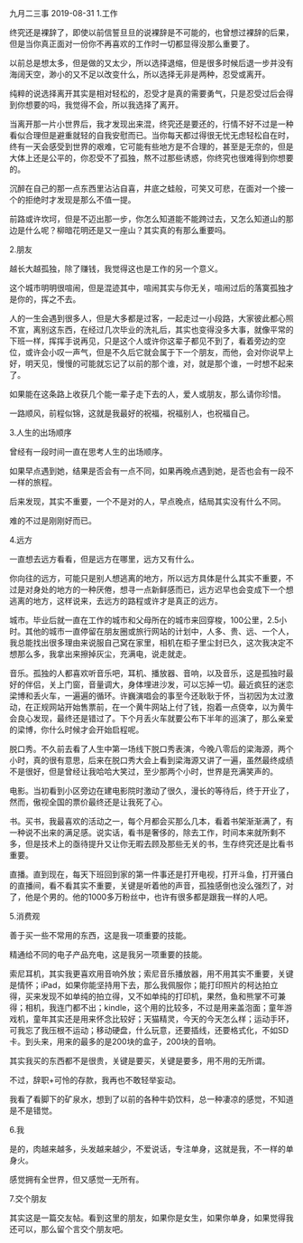九月二三事
2019-08-31
1.工作


终究还是裸辞了，即使以前信誓旦旦的说裸辞是不可能的，也曾想过裸辞的后果，但是当你真正面对一份你不再喜欢的工作时一切都显得没那么重要了。

以前总是想太多，但是做的又太少，所以选择退缩，但是很多时候后退一步并没有海阔天空，渺小的又不足以改变什么，所以选择无非是两种，忍受或离开。

纯粹的说选择离开其实是相对轻松的，忍受才是真的需要勇气，只是忍受过后会得到你想要的吗，我觉得不会，所以我选择了离开。

当离开那一片小世界后，我才发现出来混，终究还是要还的，行情不好不过是一种看似合理但是避重就轻的自我安慰而已。当你每天都过得很无忧无虑轻松自在时，终有一天会感受到世界的艰难，它可能有些地方是不合理的，甚至是无奈的，但是大体上还是公平的，你忍受不了孤独，熬不过那些诱惑，你终究也很难得到你想要的。

沉醉在自己的那一点东西里沾沾自喜，井底之蛙般，可笑又可悲，在面对一个接一个的拒绝时才发现是那么不值一提。

前路或许坎坷，但是不迈出那一步，你怎么知道能不能跨过去，又怎么知道山的那边是什么呢？柳暗花明还是又一座山？其实真的有那么重要吗。


2.朋友


越长大越孤独，除了赚钱，我觉得这也是工作的另一个意义。

这个城市明明很喧闹，但是混迹其中，喧闹其实与你无关，喧闹过后的落寞孤独才是你的，挥之不去。

人的一生会遇到很多人，但是大多都是过客，一起走过一小段路，大家彼此都心照不宣，离别这东西，在经过几次毕业的洗礼后，其实也变得没多大事，就像平常的下班一样，挥挥手说再见，只是这个人或许你这辈子都见不到了，看着旁边的空位，或许会小叹一声气，但是不久后它就会属于下一个朋友，而他，会对你说早上好，明天见，慢慢的可能就忘记了以前的那个谁，对，就是那个谁，一时想不起来了。

如果能在这条路上收获几个能一辈子走下去的人，爱人或朋友，那么请你珍惜。

一路顺风，前程似锦，这就是我最好的祝福，祝福别人，也祝福自己。


3.人生的出场顺序


曾经有一段时间一直在思考人生的出场顺序。

如果早点遇到她，结果是否会有一点不同，如果再晚点遇到她，是否也会有一段不一样的旅程。

后来发现，其实不重要，一个不是对的人，早点晚点，结局其实没有什么不同。

难的不过是刚刚好而已。


4.远方


一直想去远方看看，但是远方在哪里，远方又有什么。

你向往的远方，可能只是别人想逃离的地方，所以远方具体是什么其实不重要，不过是对身处的地方的一种厌倦，想寻一点新鲜感而已，远方迟早也会变成下一个想逃离的地方，这样说来，去远方的路程或许才是真正的远方。

城市。毕业后就一直在工作的城市和父母所在的城市来回穿梭，100公里，2.5小时。其他的城市一直停留在朋友圈或旅行网站的计划中，人多、贵、远、一个人，我总能找出很多理由来说服自己窝在家里，相机在柜子里尘封已久，这次我决定不想那么多，我拿出来擦掉灰尘，充满电，说走就走。

音乐。孤独的人都喜欢听音乐吧，耳机、播放器、音响，以及音乐，这是孤独时最好的伴侣，关上门窗，音量调大，身体埋进沙发，可以忘掉一切。最近疯狂的迷恋梁博和丢火车，一遍遍的循环。许巍演唱会的事至今还耿耿于怀，当初因为太过激动，在正规网站开始售票前，在一个黄牛网站上付了钱，抱着一点侥幸，以为黄牛会良心发现，最终还是错过了。下个月丢火车就要公布下半年的巡演了，那么亲爱的梁博，你什么时候才会开始启程呢。

脱口秀。不久前去看了人生中第一场线下脱口秀表演，今晚八零后的梁海源，两个小时，真的很有意思，后来在脱口秀大会上看到梁海源又讲了一遍，虽然最终成绩不是很好，但是曾经让我哈哈大笑过，至少那两个小时，世界是充满笑声的。

电影。当初看到小区旁边在建电影院时激动了很久，漫长的等待后，终于开业了，然而，傲视全国的票价最终还是让我死了心。

书。买书，我最喜欢的活动之一，每个月都会买那么几本，看着书架渐渐满了，有一种说不出来的满足感。说实话，看书是奢侈的，除去工作，时间本来就所剩不多，但是技术上的亟待提升又让你无暇去顾及那些无关的书，生存终究还是比看书重要。

直播。直到现在，每天下班回到家的第一件事还是打开电视，打开斗鱼，打开骚白的直播间，看不看其实不重要，关键是听着他的声音，孤独感倒也没么强烈了，对了，他是个男的。他的1000多万粉丝中，也许有很多都是跟我一样的人吧。


5.消费观


善于买一些不常用的东西，这是我一项重要的技能。

精通给不同的电子产品充电，这是我另一项重要的技能。

索尼耳机，其实我更喜欢用音响外放；索尼音乐播放器，用不用其实不重要，关键是情怀；iPad，如果你能坚持用下去，那么我佩服你；能打印照片的柯达拍立得，买来发现不如单纯的拍立得，又不如单纯的打印机，果然，鱼和熊掌不可兼得；相机，我连门都不出；kindle，这个用的比较多，不过是用来盖泡面；童年游戏机，童年其实还是用来怀念比较好；天猫精灵，今天的今天怎么样；运动手环，可我忘了我压根不运动；移动硬盘，什么玩意，还要插线，还要格式化，不如SD卡。到头来，用来的最多的是200块的盒子，200块的音响。

其实我买的东西都不是很贵，关键是要买，关键是要多，用不用的无所谓。

不过，辞职+可怜的存款，我再也不敢轻举妄动。

我看了看脚下的矿泉水，想到了以前的各种牛奶饮料，总一种凄凉的感觉，不知道是不是错觉。


6.我


是的，肉越来越多，头发越来越少，不爱说话，专注单身，这就是我，不一样的单身火。

感觉拥有全世界，但又感觉一无所有。


7.交个朋友


其实这是一篇交友帖。看到这里的朋友，如果你是女生，如果你单身，如果觉得我还可以，那么留个言交个朋友吧。